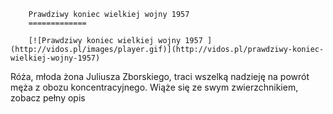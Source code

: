 
        Prawdziwy koniec wielkiej wojny 1957 
        =============
        
        [![Prawdziwy koniec wielkiej wojny 1957 ](http://vidos.pl/images/player.gif)](http://vidos.pl/prawdziwy-koniec-wielkiej-wojny-1957)
        
        
 Róża, młoda żona Juliusza Zborskiego, traci wszelką nadzieję na powrót męża z obozu koncentracyjnego. Wiąże się ze swym zwierzchnikiem, zobacz pełny opis
    